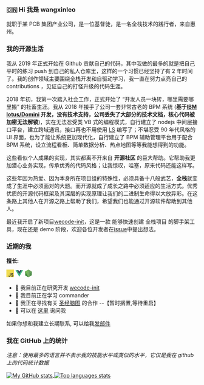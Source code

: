 ### :cn: Hi 我是 wangxinleo

就职于某 PCB 集团产业公司，是一位基督徒，是一名全栈技术的践行者，来自惠州。

### 我的开源生活

我从 2019 年正式开始在 Github 贡献自己的代码，其中我做的最多的就是把自己平时的练习 push 到自己的私人仓库里，这样的一个习惯已经坚持了有 2 年时间了。我的创作领域主要围绕全栈开发和自驱动学习，我一直在努力点亮自己的 contributions ，见证自己的打怪升级的代码生涯。

2018 年初，我第一次踏入社会工作，正式开始了 “开发人员一块砖，哪里需要哪里搬” 的社畜生涯。我从 2018 年接手了公司一套非常古老的 BPM 系统 (**基于[IBM lotus/Domini](https://en.wikipedia.org/wiki/HCL_Domino) 开发，没有技术支持，公司丢失了大部分的技术文档，核心代码被加密无法解锁**)，实在无法忍受类 VB 式的编程模式，自行建立了 nodejs 中间层接口平台，建立跨域通讯，接口再也不用使用 [LS](https://en.wikipedia.org/wiki/LotusScript) 编写了；不堪忍受 90 年代风格的 UI 界面，也为了能让系统更加现代化，自行建立了 BPM 辅助管理平台用于配合 BPM 系统，设立流程看板、简单数据分析、热点地图等等我能想得到的功能。

这些看似个人成果的实现，其实都离不开来自 **开源社区** 的巨大帮助。它帮助我更加潜心业务实现，传承优秀的代码风格；让我惊叹，哇塞，原来代码还能这样写。

这些年因为热爱、因为本身所在项目组的特殊性，必须具备十八般武艺，**全栈**就变成了生涯中必须面对的大题。而开源就成了成长之路中必须适应的生活方式。优秀优质的开源代码框架及其深层的实现原理让我们的二进制生命得以大放异彩。在这条路上其他人在开源之路上帮助了我们，希望我们也能通过开源软件帮助到其他人。

最近我开启了新项目[wecode-init](https://github.com/wangxinleo/wecode-init)，这是一款 能够快速创建 全栈项目 的脚手架工具，现在还是 demo 阶段，欢迎各位开发者在[issue](https://github.com/wangxinleo/wecode-init/issues)中提出想法。

### 近期的我

<!-- **社区主页**

- [Bilibili](https://space.bilibili.com/)
- [知乎](https://www.zhihu.com/people/) -->

**擅长:**

<code><img height="20" src="https://raw.githubusercontent.com/github/explore/80688e429a7d4ef2fca1e82350fe8e3517d3494d/topics/javascript/javascript.png"></code>
<code><img height="20" src="https://raw.githubusercontent.com/github/explore/80688e429a7d4ef2fca1e82350fe8e3517d3494d/topics/vue/vue.png"></code>
<code><img height="20" src="https://raw.githubusercontent.com/github/explore/80688e429a7d4ef2fca1e82350fe8e3517d3494d/topics/nodejs/nodejs.png"></code>

- 🔭 我目前正在研究开发 [wecode-init](https://github.com/wangxinleo/wecode-init)
- 🌱 我目前正在学习 commander
- 👯 我正在寻找有关 [圣经脑图](https://gitee.com/wangxin_leo/knowledge-framework-for-bible) 的合作 --【暂时搁置,等待重启】
- 💬 可以在 [这里](https://github.com/wangxinleo/wangxinleo/issues) 询问我

如果你想和我建立长期联系, 可以给我[发邮件](mailto:wangxin.leo@outlook.com)

### 我在 GitHub 上的统计

_注意：使用最多的语言并不表示我的技能水平或类似的水平，它仅是我在 github 上的代码统计数据_

<div>
  <a href="https://github.com/wangxinleo">
    <img align="center" alt="My GitHub stats" src="https://github-readme-stats.vercel.app/api?username=wangxinleo&show_icons=true" />
  </a>
  <a href="https://github.com/wangxinleo">
    <img align="center" alt="Top languages stats" src="https://github-readme-stats.vercel.app/api/top-langs/?username=wangxinleo&layout=compact&hide=tsql" />
  </a>
	<!-- <a href="https://github.com/anuraghazra/github-readme-stats">
  <img align="center" src="https://github-readme-stats.anuraghazra1.vercel.app/api/pin/?username=anuraghazra&repo=github-readme-stats" />
</a>     -->
</div>
